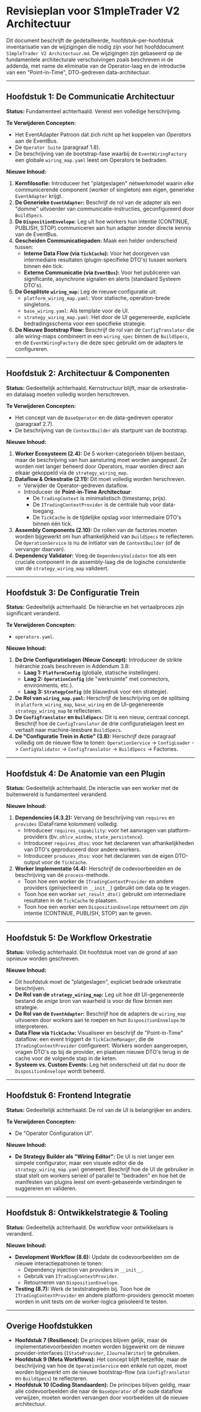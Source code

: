 # Revisieplan voor S1mpleTrader V2 Architectuur

Dit document beschrijft de gedetailleerde, hoofdstuk-per-hoofdstuk inventarisatie van de wijzigingen die nodig zijn voor het hoofddocument `S1mpleTrader V2 Architectuur.md`. De wijzigingen zijn gebaseerd op de fundamentele architecturale verschuivingen zoals beschreven in de addenda, met name de eliminatie van de Operator-laag en de introductie van een "Point-in-Time", DTO-gedreven data-architectuur.

---

## **Hoofdstuk 1: De Communicatie Architectuur**

**Status:** Fundamenteel achterhaald. Vereist een volledige herschrijving.

**Te Verwijderen Concepten:**
- Het EventAdapter Patroon dat zich richt op het koppelen van *Operators* aan de EventBus.
- De `Operator Suite` (paragraaf 1.8).
- De beschrijving van de bootstrap-fase waarbij de `EventWiringFactory` een globale `wiring_map.yaml` leest om Operators te bedraden.

**Nieuwe Inhoud:**
1.  **Kernfilosofie:** Introduceer het "platgeslagen" netwerkmodel waarin *elke* communicerende component (worker of singleton) een eigen, generieke `EventAdapter` krijgt.
2.  **De Generieke `EventAdapter`:** Beschrijf de rol van de adapter als een "domme" uitvoerder van communicatie-instructies, geconfigureerd door `BuildSpecs`.
3.  **De `DispositionEnvelope`:** Leg uit hoe workers hun intentie (CONTINUE, PUBLISH, STOP) communiceren aan hun adapter zonder directe kennis van de EventBus.
4.  **Gescheiden Communicatiepaden:** Maak een helder onderscheid tussen:
    *   **Interne Data Flow (via `TickCache`):** Voor het doorgeven van intermediaire resultaten (plugin-specifieke DTO's) tussen workers binnen één tick.
    *   **Externe Communicatie (via `EventBus`):** Voor het publiceren van significante, asynchrone signalen en alerts (standaard Systeem DTO's).
5.  **De Gesplitste `wiring_map`:** Leg de nieuwe configuratie uit:
    *   `platform_wiring_map.yaml`: Voor statische, operation-brede singletons.
    *   `base_wiring.yaml`: Als template voor de UI.
    *   `strategy_wiring_map.yaml`: Het door de UI gegenereerde, expliciete bedradingsschema voor een specifieke strategie.
6.  **De Nieuwe Bootstrap Flow:** Beschrijf de rol van de `ConfigTranslator` die alle wiring-maps combineert in een `wiring_spec` binnen de `BuildSpecs`, en de `EventWiringFactory` die deze spec gebruikt om de adapters te configureren.

---

## **Hoofdstuk 2: Architectuur & Componenten**

**Status:** Gedeeltelijk achterhaald. Kernstructuur blijft, maar de orkestratie- en datalaag moeten volledig worden herschreven.

**Te Verwijderen Concepten:**
- Het concept van de `BaseOperator` en de data-gedreven operator (paragraaf 2.7).
- De beschrijving van de `ContextBuilder` als startpunt van de bootstrap.

**Nieuwe Inhoud:**
1.  **Worker Ecosysteem (2.4):** De 5 worker-categorieën blijven bestaan, maar de beschrijving van hun aansturing moet worden aangepast. Ze worden niet langer beheerd door Operators, maar worden direct aan elkaar gekoppeld via de `strategy_wiring_map`.
2.  **Dataflow & Orkestratie (2.11):** Dit moet volledig worden herschreven.
    *   Verwijder de Operator-gedreven dataflow.
    *   Introduceer de **Point-in-Time Architectuur**:
        *   De `TradingContext` is minimalistisch (timestamp, prijs).
        *   De `ITradingContextProvider` is de centrale hub voor data-toegang.
        *   De `TickCache` is de tijdelijke opslag voor intermediaire DTO's binnen één tick.
3.  **Assembly Components (2.10):** De rollen van de factories moeten worden bijgewerkt om hun afhankelijkheid van `BuildSpecs` te reflecteren. De `OperationService` is nu de initiator van de `ContextBuilder` (of de vervanger daarvan).
4.  **Dependency Validator:** Voeg de `DependencyValidator` toe als een cruciale component in de assembly-laag die de logische consistentie van de `strategy_wiring_map` valideert.

---

## **Hoofdstuk 3: De Configuratie Trein**

**Status:** Gedeeltelijk achterhaald. De hiërarchie en het vertaalproces zijn significant veranderd.

**Te Verwijderen Concepten:**
- `operators.yaml`.

**Nieuwe Inhoud:**
1.  **De Drie Configuratielagen (Nieuw Concept):** Introduceer de strikte hiërarchie zoals beschreven in Addendum 3.8:
    *   **Laag 1: `PlatformConfig`** (globale, statische instellingen).
    *   **Laag 2: `OperationConfig`** (de "werkruimte" met connectors, environments, etc.).
    *   **Laag 3: `StrategyConfig`** (de blauwdruk voor één strategie).
2.  **De Rol van `wiring_map.yaml`:** Herschrijf de beschrijving om de splitsing in `platform_wiring_map`, `base_wiring` en de UI-gegenereerde `strategy_wiring_map` te reflecteren.
3.  **De `ConfigTranslator` en `BuildSpecs`:** Dit is een nieuw, centraal concept. Beschrijf hoe de `ConfigTranslator` de drie configuratielagen leest en vertaalt naar machine-leesbare `BuildSpecs`.
4.  **De "Configuratie Trein in Actie" (3.8):** Herschrijf deze paragraaf volledig om de nieuwe flow te tonen: `OperationService` -> `ConfigLoader` -> `ConfigValidator` -> `ConfigTranslator` -> `BuildSpecs` -> Factories.

---

## **Hoofdstuk 4: De Anatomie van een Plugin**

**Status:** Gedeeltelijk achterhaald. De interactie van een worker met de buitenwereld is fundamenteel veranderd.

**Nieuwe Inhoud:**
1.  **Dependencies (4.3.2):** Vervang de beschrijving van `requires` en `provides` (DataFrame kolommen) volledig.
    *   Introduceer `requires_capability`: voor het aanvragen van platform-providers (bv. `ohlcv_window`, `state_persistence`).
    *   Introduceer `requires_dtos`: voor het declareren van afhankelijkheden van DTO's geproduceerd door andere workers.
    *   Introduceer `produces_dtos`: voor het declareren van de eigen DTO-output voor de `TickCache`.
2.  **Worker Implementatie (4.4):** Herschrijf de codevoorbeelden en de beschrijving van de `process`-methode.
    *   Toon hoe een worker de `ITradingContextProvider` en andere providers (geïnjecteerd in `__init__`) gebruikt om data op te vragen.
    *   Toon hoe een worker `set_result_dto()` gebruikt om intermediaire resultaten in de `TickCache` te plaatsen.
    *   Toon hoe een worker een `DispositionEnvelope` retourneert om zijn intentie (CONTINUE, PUBLISH, STOP) aan te geven.

---

## **Hoofdstuk 5: De Workflow Orkestratie**

**Status:** Volledig achterhaald. Dit hoofdstuk moet van de grond af aan opnieuw worden geschreven.

**Nieuwe Inhoud:**
- Dit hoofdstuk moet de "platgeslagen", expliciet bedrade orkestratie beschrijven.
- **De Rol van de `strategy_wiring_map`:** Leg uit hoe dit UI-gegenereerde bestand de *enige* bron van waarheid is voor de flow binnen een strategie.
- **De Rol van de `EventAdapter`:** Beschrijf hoe de adapters de `wiring_map` uitvoeren door workers aan te roepen en hun `DispositionEnvelope` te interpreteren.
- **Data Flow via `TickCache`:** Visualiseer en beschrijf de "Point-in-Time" dataflow: een event triggert de `TickCacheManager`, die de `ITradingContextProvider` configureert. Workers worden aangeroepen, vragen DTO's op bij de provider, en plaatsen nieuwe DTO's terug in de cache voor de volgende stap in de keten.
- **Systeem vs. Custom Events:** Leg het onderscheid uit dat nu door de `DispositionEnvelope` wordt beheerd.

---

## **Hoofdstuk 6: Frontend Integratie**

**Status:** Gedeeltelijk achterhaald. De rol van de UI is belangrijker en anders.

**Te Verwijderen Concepten:**
- De "Operator Configuration UI".

**Nieuwe Inhoud:**
- **De Strategy Builder als "Wiring Editor":** De UI is niet langer een simpele configurator, maar een visuele editor die de `strategy_wiring_map.yaml` genereert. Beschrijf hoe de UI de gebruiker in staat stelt om workers serieel of parallel te "bedraden" en hoe het de manifesten van plugins leest om event-gebaseerde verbindingen te suggereren en valideren.

---

## **Hoofdstuk 8: Ontwikkelstrategie & Tooling**

**Status:** Gedeeltelijk achterhaald. De workflow voor ontwikkelaars is veranderd.

**Nieuwe Inhoud:**
- **Development Workflow (8.6):** Update de codevoorbeelden om de nieuwe interactiepatronen te tonen:
    - Dependency injection van providers in `__init__`.
    - Gebruik van `ITradingContextProvider`.
    - Retourneren van `DispositionEnvelope`.
- **Testing (8.7):** Werk de teststrategieën bij. Toon hoe de `ITradingContextProvider` en andere platform-providers gemockt moeten worden in unit tests om de worker-logica geïsoleerd te testen.

---

## **Overige Hoofdstukken**

- **Hoofdstuk 7 (Resilience):** De principes blijven gelijk, maar de implementatievoorbeelden moeten worden bijgewerkt om de nieuwe provider-interfaces (`IStateProvider`, `IJournalWriter`) te gebruiken.
- **Hoofdstuk 9 (Meta Workflows):** Het concept blijft hetzelfde, maar de beschrijving van hoe de `OperationService` een enkele run opzet, moet worden bijgewerkt om de nieuwe bootstrap-flow (via `ConfigTranslator` en `BuildSpecs`) te reflecteren.
- **Hoofdstuk 10 (Coding Standaarden):** De principes blijven geldig, maar alle codevoorbeelden die naar de `BaseOperator` of de oude dataflow verwijzen, moeten worden vervangen door voorbeelden uit de nieuwe architectuur.
